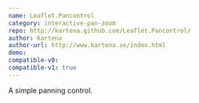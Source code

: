 ```yaml
---
name: Leaflet.Pancontrol
category: interactive-pan-zoom
repo: http://kartena.github.com/Leaflet.Pancontrol/
author: Kartena
author-url: http://www.kartena.se/index.html
demo: 
compatible-v0:
compatible-v1: true
---
```


A simple panning control.
